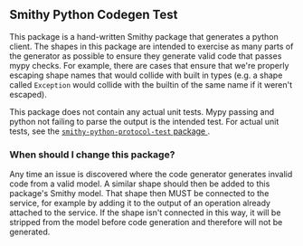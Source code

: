## Smithy Python Codegen Test

This package is a hand-written Smithy package that generates a python client. The
shapes in this package are intended to exercise as many parts of the generator as
possible to ensure they generate valid code that passes mypy checks. For
example, there are cases that ensure that we're properly escaping shape names that
would collide with built in types (e.g. a shape called `Exception` would collide with
the builtin of the same name if it weren't escaped).

This package does not contain any actual unit tests. Mypy passing and python not
failing to parse the output is the intended test. For actual unit tests, see the
[`smithy-python-protocol-test` package
](https://github.com/awslabs/smithy-python/tree/develop/codegen/smithy-python-protocol-test).

### When should I change this package?

Any time an issue is discovered where the code generator generates invalid code
from a valid model. A similar shape should then be added to this package's Smithy
model. That shape then MUST be connected to the service, for example by adding it to
the output of an operation already attached to the service. If the shape isn't
connected in this way, it will be stripped from the model before code generation and
therefore will not be generated.
